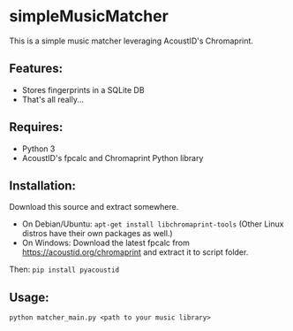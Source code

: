 # simpleMusicMatcher

This is a simple music matcher leveraging AcoustID's Chromaprint.

## Features:
- Stores fingerprints in a SQLite DB
- That's all really...

## Requires:
- Python 3
- AcoustID's fpcalc and Chromaprint Python library

## Installation:
Download this source and extract somewhere.

- On Debian/Ubuntu: `apt-get install libchromaprint-tools` (Other Linux distros have their own packages as well.)
- On Windows: Download the latest fpcalc from https://acoustid.org/chromaprint and extract it to script folder.

Then: `pip install pyacoustid`

## Usage:
`python matcher_main.py <path to your music library>`

